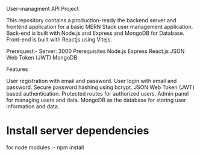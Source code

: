 

User-managment API Project

This repository contains a production-ready the backend server and frontend application for a basic MERN Stack user management application.
Back-end is built with Node.js and Express and MongoDB for Database.
Front-end is built with Reactjs using Vitejs.


Prerequest:-
Server: 3000
Prerequisites
Node.js
Express
React.js
JSON Web Token (JWT)
MongoDB


Features

User registration with email and password.
User login with email and password.
Secure password hashing using bcrypt.
JSON Web Token (JWT) based authentication.
Protected routes for authorized users.
Admin panel for managing users and data.
MongoDB as the database for storing user information and data.

# Install server dependencies
for node modules :- npm install
 
 
